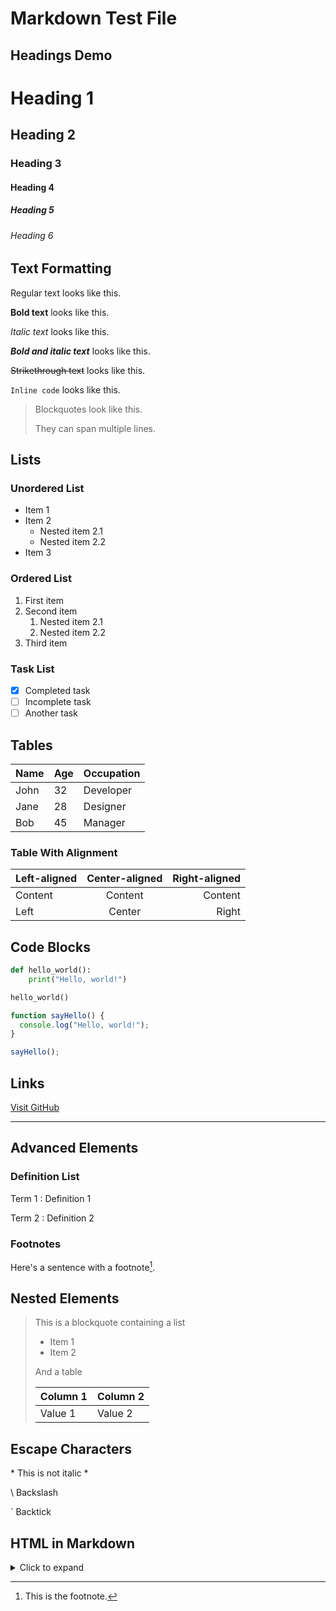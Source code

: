 # Markdown Test File

## Headings Demo

# Heading 1
## Heading 2
### Heading 3
#### Heading 4
##### Heading 5
###### Heading 6

## Text Formatting

Regular text looks like this.

**Bold text** looks like this.

*Italic text* looks like this.

***Bold and italic text*** looks like this.

~~Strikethrough text~~ looks like this.

`Inline code` looks like this.

> Blockquotes look like this.
> 
> They can span multiple lines.

## Lists

### Unordered List
* Item 1
* Item 2
  * Nested item 2.1
  * Nested item 2.2
* Item 3

### Ordered List
1. First item
2. Second item
   1. Nested item 2.1
   2. Nested item 2.2
3. Third item

### Task List
- [x] Completed task
- [ ] Incomplete task
- [ ] Another task

## Tables

| Name | Age | Occupation |
|------|-----|------------|
| John | 32  | Developer  |
| Jane | 28  | Designer   |
| Bob  | 45  | Manager    |

### Table With Alignment

| Left-aligned | Center-aligned | Right-aligned |
|:-------------|:--------------:|-------------:|
| Content      | Content        | Content      |
| Left         | Center         | Right        |

## Code Blocks

```python
def hello_world():
    print("Hello, world!")

hello_world()
```

```javascript
function sayHello() {
  console.log("Hello, world!");
}

sayHello();
```

## Links

[Visit GitHub](https://github.com)

---

## Advanced Elements

### Definition List

Term 1
: Definition 1

Term 2
: Definition 2

### Footnotes

Here's a sentence with a footnote[^1].

[^1]: This is the footnote.

## Nested Elements

> This is a blockquote containing a list
> 
> * Item 1
> * Item 2
>
> And a table
>
> | Column 1 | Column 2 |
> |----------|----------|
> | Value 1  | Value 2  |

## Escape Characters

\* This is not italic \*

\\ Backslash

\` Backtick

## HTML in Markdown

<details>
  <summary>Click to expand</summary>
  
  This content appears when expanded.
  
  It can include *formatted* text and other **markdown** elements.
</details>